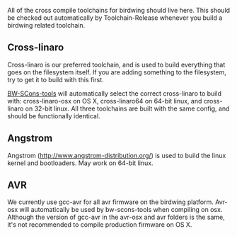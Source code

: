 All of the cross compile toolchains for birdwing should live here.
This should be checked out automatically by Toolchain-Release
whenever you build a birdwing related toolchain.

## Cross-linaro

Cross-linaro is our preferred toolchain, and is used to build everything
that goes on the filesystem itself.  If you are adding something to the
filesystem, try to get it to build with this first.

[BW-SCons-tools](https://github.com/makerbot/bw-scons-tools) will automatically
select the correct cross-linaro to build with: cross-linaro-osx on OS X,
cross-linaro64 on 64-bit linux, and cross-linaro on 32-bit linux.  All three
toolchains are built with the same config, and should be functionally identical.

## Angstrom

Angstrom (http://www.angstrom-distribution.org/) is used to build the
linux kernel and bootloaders.  May work on 64-bit linux.

## AVR

We currently use gcc-avr for all avr firmware on the birdwing platform.
Avr-osx will automatically be used by bw-scons-tools when compiling on osx.
Although the version of gcc-avr in the avr-osx and avr folders is the same,
it's not recommended to compile production firmware on OS X.
